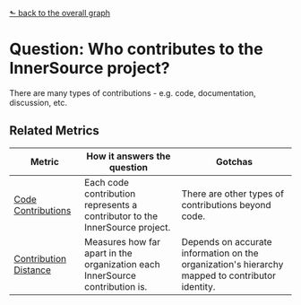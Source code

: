 [⬑ back to the overall graph](../use_gqm.md)

# **Question:** Who contributes to the InnerSource project?

There are many types of contributions - e.g. code, documentation, discussion, etc.

## Related Metrics

| **Metric** | **How it answers the question** | **Gotchas** |
| --- | --- | --- |
| [Code Contributions](../metrics/code-contributions.md) | Each code contribution represents a contributor to the InnerSource project. | There are other types of contributions beyond code. |
| [Contribution Distance](../metrics/contribution-distance.md) | Measures how far apart in the organization each InnerSource contribution is. | Depends on accurate information on the organization's hierarchy mapped to contributor identity. |
